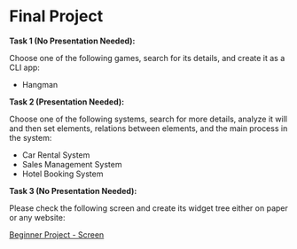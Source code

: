 # Final Project

**Task 1 (No Presentation Needed):**

Choose one of the following games, search for its details, and create it as a CLI app:

- Hangman

**Task 2 (Presentation Needed):**

Choose one of the following systems, search for more details, analyze it will and then set elements, relations between elements, and the main process in the system:

  
- Car Rental System
- Sales Management System
- Hotel Booking System

**Task 3 (No Presentation Needed):** 

Please check the following screen and create its widget tree either on paper or any website:

[Beginner Project - Screen](https://www.notion.so/Beginner-Project-Screen-39d0a0fb9ccd4eaca252f19f1697caa4)